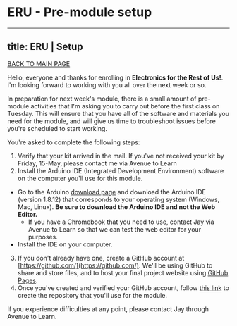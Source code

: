 # ERU - Pre-module setup
---
title: ERU | Setup 
---

[BACK TO MAIN PAGE](index.md)

Hello, everyone and thanks for enrolling in **Electronics for the Rest of Us!**. I'm looking forward to working with you all over the next week or so. 

In preparation for next week's module, there is a small amount of pre-module activities that I'm asking you to carry out before the first class on Tuesday. This will ensure that you have all of the software and materials you need for the module, and will give us time to troubleshoot issues before you're scheduled to start working. 

You're asked to complete the following steps: 
1. Verify that your kit arrived in the mail. If you've not received your kit by Friday, 15-May, please contact me via Avenue to Learn
2. Install the Arduino IDE (Integrated Development Environment) software on the computer you'll use for this module. 
  - Go to the Arduino [download page](https://www.arduino.cc/en/Main/Software) and download the Arduino IDE (version 1.8.12) that corresponds to your operating system (Windows, Mac, Linux). **Be sure to download the Arduino IDE and not the Web Editor.**
    - If you have a Chromebook that you need to use, contact Jay via Avenue to Learn so that we can test the web editor for your purposes.
  - Install the IDE on your computer.
3. If you don't already have one, create a GitHub account at [https://github.com/](https://github.com/). We'll be using GitHub to share and store files, and to host your final project website using [GitHub Pages](https://pages.github.com/).
4. Once you've created and verified your GitHub account, follow [this link](https://classroom.github.com/a/zuDd-h3v) to create the repository that you'll use for the module. 

If you experience difficulties at any point, please contact Jay through Avenue to Learn.
 

